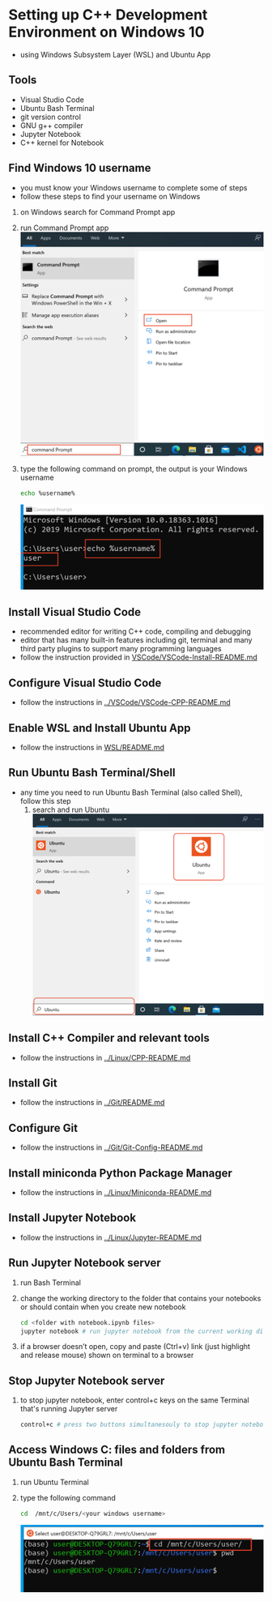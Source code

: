 # Setting up C++ Development Environment on Windows 10

- using Windows Subsystem Layer (WSL) and Ubuntu App

## Tools

- Visual Studio Code
- Ubuntu Bash Terminal
- git version control
- GNU g++ compiler
- Jupyter Notebook
- C++ kernel for Notebook

## Find Windows 10 username

- you must know your Windows username to complete some of steps
- follow these steps to find your username on Windows

1. on Windows search for Command Prompt app
2. run Command Prompt app
    ![Command Prompt](CmdPrompt.png)
3. type the following command on prompt, the output is your Windows username

    ```bash
    echo %username%
    ```

    ![Username](Username.png)

## Install Visual Studio Code

- recommended editor for writing C++ code, compiling and debugging
- editor that has many built-in features including git, terminal and many third party plugins to support many programming languages
- follow the instruction provided in [VSCode/VSCode-Install-README.md](VSCode/VSCode-Install-README.md)

## Configure Visual Studio Code

- follow the instructions in [../VSCode/VSCode-CPP-README.md](../VSCode/VSCode-CPP-README.md)

## Enable WSL and Install Ubuntu App

- follow the instructions in [WSL/README.md](WSL/README.md)

## Run Ubuntu Bash Terminal/Shell

- any time you need to run Ubuntu Bash Terminal (also called Shell), follow this step
    1. search and run Ubuntu
    ![Run Ubuntu](WSL/WSL-Run-Ubuntu.png)

## Install C++ Compiler and relevant tools

- follow the instructions in [../Linux/CPP-README.md](../Linux/CPP-README.md)

## Install Git

- follow the instructions in [../Git/README.md](../Git/README.md)

## Configure Git

- follow the instructions in [../Git/Git-Config-README.md](../Git/Git-Config-README.md)

## Install miniconda Python Package Manager

- follow the instructions in [../Linux/Miniconda-README.md](../Linux/Miniconda-README.md)

## Install Jupyter Notebook

- follow the instructions in [../Linux/Jupyter-README.md](../Linux/Jupyter-README.md)

## Run Jupyter Notebook server

1. run Bash Terminal
2. change the working directory to the folder that contains your notebooks or should contain when you create new notebook

    ```bash
    cd <folder with notebook.ipynb files>
    jupyter notebook # run jupyter notebook from the current working directory
    ```

3. if a browser doesn’t open, copy and paste (Ctrl+v) link (just highlight and release mouse) shown on terminal to a browser

## Stop Jupyter Notebook server

1. to stop jupyter notebook, enter control+c keys on the same Terminal that's running Jupyter server

    ```bash
    control+c # press two buttons simultanesouly to stop jupyter notebook server
    ```

## Access Windows C: files and folders from Ubuntu Bash Terminal

1. run Ubuntu Terminal
2. type the following command

    ```bash
    cd  /mnt/c/Users/<your windows username>
    ```

    ![Access Windows](WSL/WindowsDrive.png)
